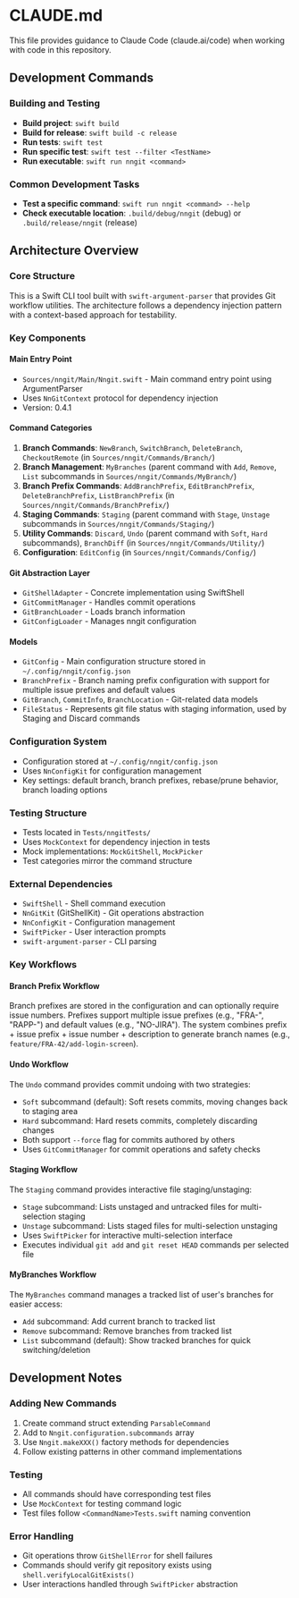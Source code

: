 # CLAUDE.md

This file provides guidance to Claude Code (claude.ai/code) when working with code in this repository.

## Development Commands

### Building and Testing
- **Build project**: `swift build`
- **Build for release**: `swift build -c release`
- **Run tests**: `swift test`
- **Run specific test**: `swift test --filter <TestName>`
- **Run executable**: `swift run nngit <command>`

### Common Development Tasks
- **Test a specific command**: `swift run nngit <command> --help`
- **Check executable location**: `.build/debug/nngit` (debug) or `.build/release/nngit` (release)

## Architecture Overview

### Core Structure
This is a Swift CLI tool built with `swift-argument-parser` that provides Git workflow utilities. The architecture follows a dependency injection pattern with a context-based approach for testability.

### Key Components

#### Main Entry Point
- `Sources/nngit/Main/Nngit.swift` - Main command entry point using ArgumentParser
- Uses `NnGitContext` protocol for dependency injection
- Version: 0.4.1

#### Command Categories
1. **Branch Commands**: `NewBranch`, `SwitchBranch`, `DeleteBranch`, `CheckoutRemote` (in `Sources/nngit/Commands/Branch/`)
2. **Branch Management**: `MyBranches` (parent command with `Add`, `Remove`, `List` subcommands in `Sources/nngit/Commands/MyBranch/`)
3. **Branch Prefix Commands**: `AddBranchPrefix`, `EditBranchPrefix`, `DeleteBranchPrefix`, `ListBranchPrefix` (in `Sources/nngit/Commands/BranchPrefix/`)
4. **Staging Commands**: `Staging` (parent command with `Stage`, `Unstage` subcommands in `Sources/nngit/Commands/Staging/`)
5. **Utility Commands**: `Discard`, `Undo` (parent command with `Soft`, `Hard` subcommands), `BranchDiff` (in `Sources/nngit/Commands/Utility/`)
6. **Configuration**: `EditConfig` (in `Sources/nngit/Commands/Config/`)

#### Git Abstraction Layer
- `GitShellAdapter` - Concrete implementation using SwiftShell
- `GitCommitManager` - Handles commit operations
- `GitBranchLoader` - Loads branch information
- `GitConfigLoader` - Manages nngit configuration

#### Models
- `GitConfig` - Main configuration structure stored in `~/.config/nngit/config.json`
- `BranchPrefix` - Branch naming prefix configuration with support for multiple issue prefixes and default values
- `GitBranch`, `CommitInfo`, `BranchLocation` - Git-related data models
- `FileStatus` - Represents git file status with staging information, used by Staging and Discard commands

### Configuration System
- Configuration stored at `~/.config/nngit/config.json`
- Uses `NnConfigKit` for configuration management
- Key settings: default branch, branch prefixes, rebase/prune behavior, branch loading options

### Testing Structure
- Tests located in `Tests/nngitTests/`
- Uses `MockContext` for dependency injection in tests
- Mock implementations: `MockGitShell`, `MockPicker`
- Test categories mirror the command structure

### External Dependencies
- `SwiftShell` - Shell command execution
- `NnGitKit` (GitShellKit) - Git operations abstraction
- `NnConfigKit` - Configuration management
- `SwiftPicker` - User interaction prompts
- `swift-argument-parser` - CLI parsing

### Key Workflows

#### Branch Prefix Workflow
Branch prefixes are stored in the configuration and can optionally require issue numbers. Prefixes support multiple issue prefixes (e.g., "FRA-", "RAPP-") and default values (e.g., "NO-JIRA"). The system combines prefix + issue prefix + issue number + description to generate branch names (e.g., `feature/FRA-42/add-login-screen`).

#### Undo Workflow
The `Undo` command provides commit undoing with two strategies:
- `Soft` subcommand (default): Soft resets commits, moving changes back to staging area
- `Hard` subcommand: Hard resets commits, completely discarding changes
- Both support `--force` flag for commits authored by others
- Uses `GitCommitManager` for commit operations and safety checks

#### Staging Workflow
The `Staging` command provides interactive file staging/unstaging:
- `Stage` subcommand: Lists unstaged and untracked files for multi-selection staging
- `Unstage` subcommand: Lists staged files for multi-selection unstaging
- Uses `SwiftPicker` for interactive multi-selection interface
- Executes individual `git add` and `git reset HEAD` commands per selected file

#### MyBranches Workflow
The `MyBranches` command manages a tracked list of user's branches for easier access:
- `Add` subcommand: Add current branch to tracked list
- `Remove` subcommand: Remove branches from tracked list
- `List` subcommand (default): Show tracked branches for quick switching/deletion

## Development Notes

### Adding New Commands
1. Create command struct extending `ParsableCommand`
2. Add to `Nngit.configuration.subcommands` array
3. Use `Nngit.makeXXX()` factory methods for dependencies
4. Follow existing patterns in other command implementations

### Testing
- All commands should have corresponding test files
- Use `MockContext` for testing command logic
- Test files follow `<CommandName>Tests.swift` naming convention

### Error Handling
- Git operations throw `GitShellError` for shell failures
- Commands should verify git repository exists using `shell.verifyLocalGitExists()`
- User interactions handled through `SwiftPicker` abstraction